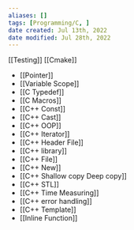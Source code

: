 ```yaml
---
aliases: []
tags: [Programming/C, ] 
date created: Jul 13th, 2022
date modified: Jul 28th, 2022
---
```

[[Testing]]
[[Cmake]]

- [[Pointer]]
- [[Variable Scope]]
- [[C Typedef]]
- [[C Macros]]
- [[C++ Const]]
- [[C++ Cast]]
- [[C++ OOP]]
- [[C++ Iterator]]
- [[C++ Header File]]
- [[C++ library]] 
- [[C++ File]]
- [[C++ New]]
- [[C++ Shallow copy Deep copy]]
- [[C++ STL]]
- [[C++ Time Measuring]]
- [[C++ error handling]]
- [[C++ Template]]
- [[Inline Function]]